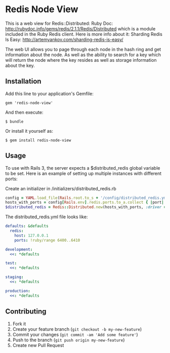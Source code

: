 Redis Node View
====

This is a web view for Redis::Distributed: Ruby Doc: http://rubydoc.info/gems/redis/2.1.1/Redis/Distributed which is a module included in the Ruby Redis client. Here is more info about it: Sharding Redis Is Easy: http://artemyankov.com/sharding-redis-is-easy/

The web UI allows you to page through each node in the hash ring and get information about the node. As well as the ability to search for a key which will return the node where the key resides as well as storage information about the key.

## Installation

Add this line to your application's Gemfile:

    gem 'redis-node-view'

And then execute:

    $ bundle

Or install it yourself as:

    $ gem install redis-node-view

## Usage

To use with Rails 3, the server expects a $distributed_redis global variable to be set.
Here is an example of setting up multiple instances with different ports:

Create an initializer in /initializers/distributed_redis.rb

```ruby
config = YAML.load_file(Rails.root.to_s + '/config/distributed_redis.yml')
hosts_with_ports = config[Rails.env].redis.ports.to_a.collect { |port| "redis://#{ config[Rails.env].redis.host }:#{ port }" }
$distributed_redis = Redis::Distributed.new(hosts_with_ports, :driver => :hiredis)
```

The distributed_redis.yml file looks like:

```yaml
defaults: &defaults
  redis:
    host: 127.0.0.1
    ports: !ruby/range 6400..6410

development:
  <<: *defaults

test:
  <<: *defaults

staging:
  <<: *defaults

production:
  <<: *defaults
```

## Contributing

1. Fork it
2. Create your feature branch (`git checkout -b my-new-feature`)
3. Commit your changes (`git commit -am 'Add some feature'`)
4. Push to the branch (`git push origin my-new-feature`)
5. Create new Pull Request
